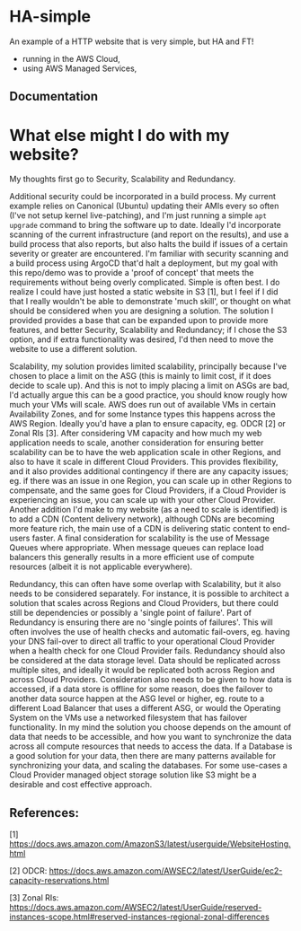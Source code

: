 # HA-simple
An example of a HTTP website that is very simple, but HA and FT!
- running in the AWS Cloud,
- using AWS Managed Services,

## Documentation

# What else might I do with my website?

My thoughts first go to Security, Scalability and Redundancy.

Additional security could be incorporated in a build process. My current example relies on Canonical (Ubuntu) updating their AMIs every so often (I've not setup kernel live-patching), and I'm just running a simple `apt upgrade` command to bring the software up to date. Ideally I'd incorporate scanning of the current infrastructure (and report on the results), and use a build process that also reports, but also halts the build if issues of a certain severity or greater are encountered. I'm familiar with security scanning and a build process using ArgoCD that'd halt a deployment, but my goal with this repo/demo was to provide a 'proof of concept' that meets the requirements without being overly complicated. Simple is often best. I do realize I could have just hosted a static website in S3 [1], but I feel if I did that I really wouldn't be able to demonstrate 'much skill', or thought on what should be considered when you are designing a solution. The solution I provided provides a base that can be expanded upon to provide more features, and better Security, Scalability and Redundancy; if I chose the S3 option, and if extra functionality was desired, I'd then need to move the website to use a different solution.

Scalability, my solution provides limited scalability, principally because I've chosen to place a limit on the ASG (this is mainly to limit cost, if it does decide to scale up). And this is not to imply placing a limit on ASGs are bad, I'd actually argue this can be a good practice, you should know rougly how much your VMs will scale. AWS does run out of available VMs in certain Availability Zones, and for some Instance types this happens across the AWS Region. Ideally you'd have a plan to ensure capacity, eg. ODCR [2] or Zonal RIs [3].
After considering VM capacity and how much my web application needs to scale, another consideration for ensuring better scalability can be to have the web application scale in other Regions, and also to have it scale in different Cloud Providers. This provides flexibility, and it also provides additional contingency if there are any capacity issues; eg. if there was an issue in one Region, you can scale up in other Regions to compensate, and the same goes for Cloud Providers, if a Cloud Provider is experiencing an issue, you can scale up with your other Cloud Provider.
Another addition I'd make to my website (as a need to scale is identified) is to add a CDN (Content delivery network), although CDNs are becoming more feature rich, the main use of a CDN is delivering static content to end-users faster.
A final consideration for scalability is the use of Message Queues where appropriate. When message queues can replace load balancers this generally results in a more efficient use of compute resources (albeit it is not applicable everywhere).

Redundancy, this can often have some overlap with Scalability, but it also needs to be considered separately. For instance, it is possible to architect a solution that scales across Regions and Cloud Providers, but there could still be dependencies or possibly a 'single point of failure'. Part of Redundancy is ensuring there are no 'single points of failures'. This will often involves the use of health checks and automatic fail-overs, eg. having your DNS fail-over to direct all traffic to your operational Cloud Provider when a health check for one Cloud Provider fails.
Redundancy should also be considered at the data storage level. Data should be replicated across multiple sites, and ideally it would be replicated both across Region and across Cloud Providers. Consideration also needs to be given to how data is accessed, if a data store is offline for some reason, does the failover to another data source happen at the ASG level or higher, eg. route to a different Load Balancer that uses a different ASG, or would the Operating System on the VMs use a networked filesystem that has failover functionality. In my mind the solution you choose depends on the amount of data that needs to be accessible, and how you want to synchronize the data across all compute resources that needs to access the data. If a Database is a good solution for your data, then there are many patterns available for synchronizing your data, and scaling the databases. For some use-cases a Cloud Provider managed object storage solution like S3 might be a desirable and cost effective approach.


## References:
[1] https://docs.aws.amazon.com/AmazonS3/latest/userguide/WebsiteHosting.html 

[2] ODCR: https://docs.aws.amazon.com/AWSEC2/latest/UserGuide/ec2-capacity-reservations.html 

[3] Zonal RIs: https://docs.aws.amazon.com/AWSEC2/latest/UserGuide/reserved-instances-scope.html#reserved-instances-regional-zonal-differences 
